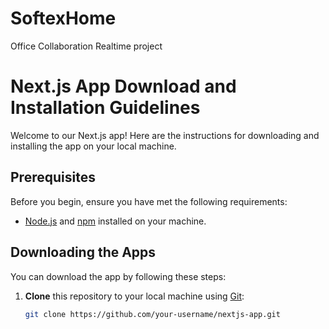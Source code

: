 # SoftexHome
Office Collaboration Realtime project



# Next.js App Download and Installation Guidelines

Welcome to our Next.js app! Here are the instructions for downloading and installing the app on your local machine.

## Prerequisites

Before you begin, ensure you have met the following requirements:

- [Node.js](https://nodejs.org/) and [npm](https://www.npmjs.com/) installed on your machine.

## Downloading the Apps

You can download the app by following these steps:

1. **Clone** this repository to your local machine using [Git](https://git-scm.com/):
   ```bash
   git clone https://github.com/your-username/nextjs-app.git
